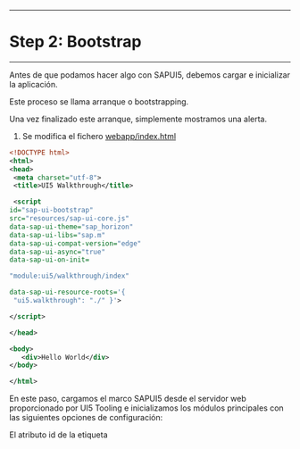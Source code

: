 ******************
# Step 2: Bootstrap
******************

Antes de que podamos hacer algo con SAPUI5, debemos cargar e inicializar la aplicación.


Este proceso se llama arranque o
bootstrapping.

Una vez finalizado este arranque, simplemente mostramos una alerta.

1. Se modifica el fichero [webapp/index.html](webapp/index.html)

``` XML
<!DOCTYPE html>
<html>
<head>
 <meta charset="utf-8">
 <title>UI5 Walkthrough</title>

 <script
id="sap-ui-bootstrap" 
src="resources/sap-ui-core.js"       
data-sap-ui-theme="sap_horizon"
data-sap-ui-libs="sap.m" 
data-sap-ui-compat-version="edge" 
data-sap-ui-async="true"
data-sap-ui-on-init=

"module:ui5/walkthrough/index" 

data-sap-ui-resource-roots='{
 "ui5.walkthrough": "./" }'>

</script>

</head>

<body>
   <div>Hello World</div>
</body>

</html>
```


En este paso, cargamos el marco SAPUI5 desde el servidor web proporcionado por UI5 Tooling 
e inicializamos los módulos principales con las siguientes opciones de configuración:


El atributo id de la etiqueta <script> debe ser exactamente "sap-ui-bootstrap" 
para garantizar el inicio adecuado del tiempo de ejecución de SAPUI5.


Los controles SAPUI5 admiten diferentes temas. 
Elegimos sap_horizon como nuestro tema predeterminado.


Especificamos la biblioteca de UI requerida sap.m, que contiene los controles de UI que necesitamos para este tutorial.


Para hacer uso de la funcionalidad más reciente de SAPUI5, 
definimos la versión de compatibilidad como edge.


Configuramos el proceso de arranque para que se ejecute de forma asíncrona. 
Esto significa que los recursos SAPUI5 se pueden cargar simultáneamente en segundo plano 
por motivos de rendimiento.


Definimos el módulo a cargar inicialmente de forma declarativa. 
Con esto evitamos el código JavaScript directamente ejecutable en el archivo HTML. 
Esto hace que su aplicación sea más segura. 
Crearemos el script al que esto hace referencia más adelante en este paso.


Le decimos al núcleo de SAPUI5 que los recursos en el espacio de nombres ui5.walkthrough 
se encuentran en la misma carpeta que index.html.



2. Se crea el fichero [webapp/index.js](webapp/index.js)



``` js
sap.ui.define([], () => {
    "use strict";
    alert("UI5 is ready");
});
```


El fichero script contiene la lógica de la aplicación para este paso del tutorial


Hacemos esto para evitar tener código ejecutable directamente en el archivo HTML por razones de seguridad.

 
Este script se llamará desde index.html
Lo definimos allí como un módulo de forma declarativa.